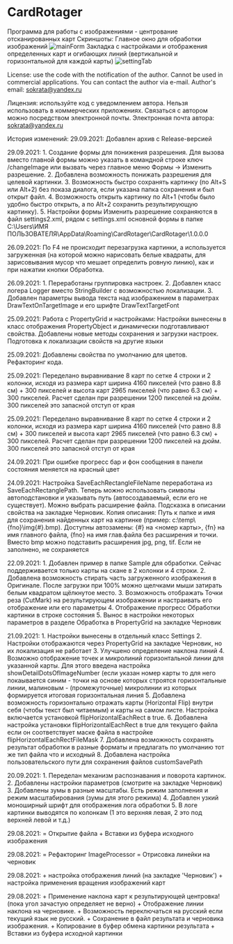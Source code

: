# CardRotager
Программа для работы с изображениями - центрование отсканированных карт
Скриншоты: Главное окно для обработки изображений
![mainForm](https://user-images.githubusercontent.com/17400519/135347407-edb79c62-1d04-43e7-a40d-39387d920bf8.jpg)
Закладка с настройками и отображения определенных карт и огибающих линий (вертикальной и горизонтальной для каждой карты)
![settingTab](https://user-images.githubusercontent.com/17400519/135347426-149e0339-66f7-4803-be03-36e8120002a1.jpg)


﻿License: use the code with the notification of the author. Cannot be used in commercial applications. You can contact the author via e-mail. Author's email: sokrata@yandex.ru
  
Лицензия: используйте код с уведомлением автора. Нельзя использовать в коммерческих приложениях. Связаться с автором можно посредством электронной почты. Электронная почта автора: sokrata@yandex.ru

История изменений:
29.09.2021: Добавлен архив с Release-версией

29.09.2021: 1. Создание формы для понижения разрешения. Для вызова вместо главной формы можно указать в командной строке ключ /changeImage или вызвать через главное меню Формы -> Изменить разрешение. 
2. Добавлена возможность понижать разрешения для целевой картинки. 
3. Возможность быстро сохранять картинку (по Alt+S или Alt+2) без показа диалога, если указана папка сохранения и был открыт файл. 
4. Возможность открыть картинку по Alt+1 (чтобы было удобно быстро открыть, а по Alt+2 сохранить результирующую картинку). 
5. Настройки формы Изменить разрешение сохраняются в файл settings2.xml, рядом с settings.xml основной формы в папке C:\Users\ИМЯ ПОЛЬЗОВАТЕЛЯ\AppData\Roaming\CardRotager\CardRotager\1.0.0.0

26.09.2021: По F4 не происходит перезагрузка картинки, а используется загруженная (на которой можно нарисовать белые квадраты, для зарисовывания мусор что мешает определить ровную линию), как и при нажатии кнопки Обработка.

26.09.2021: 1. Переработаны группировка настроек. 
2. Добавлен класс логера Logger вместо StringBuilder с возможностью локализации. 
3. Добавлен параметры вывода текста над изображением в параметрах DrawTextOnTargetImage и его шрифте DrawTextTargetFont

25.09.2021: Работа с PropertyGrid и настройками: Настройки вынесены в класс отображения PropertyObject и динамически подготавливают свойства. Добавлены новые методы сохранения и загрузки настроек. Подготовка к локализации свойств на другие языки

25.09.2021: Добавлены свойства по умолчанию для цветов. Рефакторинг кода.

25.09.2021: Переделано выравнивание 8 карт по сетке 4 строки и 2 колонки, исходя из размера карт ширина 4160 пикселей (что равно 8.8 см) + 300 пикселей и высота карт 2965 пикселей (что равно 6.3 см) + 300 пикселей. Расчет сделан при разрешении 1200 пикселей на дюйм. 300 пикселей это запасной отступ от края

25.09.2021: Переделано выравнивание 8 карт по сетке 4 строки и 2 колонки, исходя из размера карт ширина 4160 пикселей (что равно 8.8 см) + 300 пикселей и высота карт 2965 пикселей (что равно 6.3 см) + 300 пикселей. Расчет сделан при разрешении 1200 пикселей на дюйм. 300 пикселей это запасной отступ от края

24.09.2021: При ошибке прогресс бар и фон сообщения в панели состояния меняется на красный цвет

24.09.2021: Настройка SaveEachRectangleFileName переработана из SaveEachRectanglePath. Теперь можно использовать символы автоподстановки и указывать путь (автосоздаваемый, если его не существует). Можно выбрать расширение файла. Подсказка в описании свойства на закладке Черновик. Копия описания: Путь к папке и имя для сохранения найденных карт на картинке (пример: c:\\temp\\{fno}\\img{#}.bmp). Доступны автозамены: {#} на <номер карты>, {fn} на имя главного файла, {fno} на имя глав.файла без расширения и точки. Вместо bmp можно подставить расширения jpg, png, tif. Если не заполнено, не сохраняется

22.09.2021: 1. Добавлен пример в папке Sample для обработки. Сейчас поддерживается только карты на скане в 2 колонки и 4 строки. 
2. Добавлена возможность стирать часть загруженного изображения в Оригинале. После загрузки при 100% можно щелчками мыши затирать белым квадратом щёлкнутое место. 
3. Возможность отображать Точки реза (CutMark) на результирующем изображении и настраивать его отображение или его параметры 
4. Отображение прогресс Обработки картинки в строке состояния 
5. Вынос в настройки некоторых параметров в разделе Обработка в PropertyGrid на закладке Черновик

21.09.2021: 1. Настройки вынесены в отдельный класс Settings 
2. Настройки отображаются через PropertyGrid на закладке Черновик, но их локализация не работает 
3. Улучшено определение наклона линий
4. Возможно отображение точек и микролиний горизонтальной линии для указанной карты. Для этого введена настройка showDetailDotsOfImageNumber (если указан номер карты то для него покаывается синим - точки на основе которых строятся горизонтальные линии, малиновым - (промежуточные) микролинии из которых формируется итоговая горизонтальная линия 
5. Добавлена возможность горизонтально отражать карты (Horizontal Flip) внутри себя (чтобы текст был читаемым) и карты на самом листе. Настройка включается установкой flipHorizontalEachRect в true. 
6. Добавлена настройка установки flipHorizontalEachRect в true для текущего файла если он соответствует маске файла  в настройке flipHorizontalEachRectFileMask 
7. Добавлена возможность сохранять результат обработки в разные форматы и предлагать по умолчанию тот же тип файла что и исходный 
8. Добавлена настройка пользовательского пути для сохранения файлов customSavePath

20.09.2021: 1. Переделан механизм распознавания и поворота картинок. 
2. Добавлены настройки параметров (смотрите на закладке Черновик) 
3. Добавлены зумы в разные масштабы. Есть режим заполнения и режим масштабирования (зумы для этого режима) 
4. Добавлен узкий моноширный шрифт для отображения лога обработки 
5. В логе картинки выводятся по колонкам (1 это верхняя левая, 2 это под верхней левой и т.д.)

29.08.2021: = Открытие файла + Вставки из буфера исходного изображения

29.08.2021: = Рефакторинг ImageProcessor = Отрисовка линейки на черновик

29.08.2021: + настройка отображения линий (на закладке 'Черновик') + настройка применения вращения изображений карт

29.08.2021: + Применение наклона карт к результирующей центровка! (пока угол зачастую определяет не верно) + Отображение линии наклона на черновике. + Возможность переключаться на русский если текущий язык не русский. + Сохранение в файл результата и черновика изображения. + Копирование в буфер обмена картинки результата + Вставки из буфера исходной картинки
